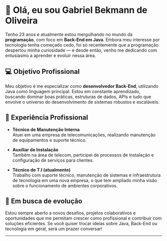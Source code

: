 # 👋 Olá, eu sou Gabriel Bekmann de Oliveira

Tenho 23 anos e atualmente estou mergulhando no mundo da **programação**, com foco em **Back-End em Java**. Embora meu interesse por tecnologia tenha começado cedo, foi só recentemente que a programação despertou minha curiosidade — e desde então, venho me dedicando com entusiasmo a aprender e evoluir nessa área.

## 💻 Objetivo Profissional

Meu objetivo é me especializar como **desenvolvedor Back-End**, utilizando Java como linguagem principal. Estou em constante aprendizado, buscando dominar boas práticas, estruturas de dados, APIs e tudo que envolve o universo do desenvolvimento de sistemas robustos e escaláveis.

## 🧰 Experiência Profissional

- **Técnico de Manutenção Interna**  
  Atuei em uma empresa de telecomunicações, realizando manutenção de equipamentos e suporte técnico.

- **Auxiliar de Instalação**  
  Também na área de telecom, participei de processos de instalação e configuração de serviços para clientes.

- **Técnico de T.I (atualmente)**  
  Trabalho com suporte técnico, manutenção de sistemas e infraestrutura de tecnologia em uma nova empresa, o que tem ampliado minha visão sobre o funcionamento de ambientes corporativos.

## 🚀 Em busca de evolução

Estou sempre aberto a novos desafios, projetos colaborativos e oportunidades que me permitam crescer como profissional e contribuir com soluções eficientes. Se você quiser trocar ideias sobre Java, Back-End ou tecnologia em geral, será um prazer conversar!

---


